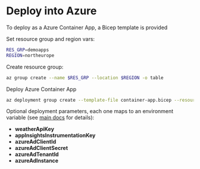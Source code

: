 # Deploy into Azure

To deploy as a Azure Container App, a Bicep template is provided

Set resource group and region vars:

```bash
RES_GRP=demoapps
REGION=northeurope
```

Create resource group:

```bash
az group create --name $RES_GRP --location $REGION -o table
```

Deploy Azure Container App

```bash
az deployment group create --template-file container-app.bicep --resource-group $RES_GRP
```

Optional deployment parameters, each one maps to an environment variable (see [main docs](../#configuration) for details):

- **weatherApiKey**
- **appInsightsInstrumentationKey**
- **azureAdClientId**
- **azureAdClientSecret**
- **azureAdTenantId**
- **azureAdInstance**
